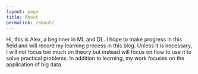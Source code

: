 ```yaml
---
layout: page
title: About
permalink: /about/
---
```


Hi, this is Alex, a beginner in ML and DL. I hope to make progress in this field and will record my learning process in this blog. Unless it is necessary, I will not focus too much on theory but instead will focus on how to use it to solve practical problems. In addition to learning, my work focuses on the application of big data.
